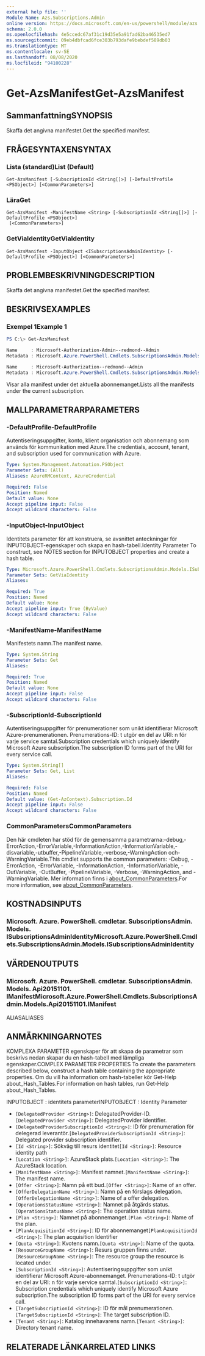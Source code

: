 ```yaml
---
external help file: ''
Module Name: Azs.Subscriptions.Admin
online version: https://docs.microsoft.com/en-us/powershell/module/azs.subscriptions.admin/get-azsmanifest
schema: 2.0.0
ms.openlocfilehash: 4e5ccedc67af31c19d35e5a91fad62ba46535ed7
ms.sourcegitcommit: 09eb4dbfcad6fce303b793dafe9bebdef589db03
ms.translationtype: MT
ms.contentlocale: sv-SE
ms.lasthandoff: 08/08/2020
ms.locfileid: "94100228"
---
```

# <span data-ttu-id="19d2f-101">Get-AzsManifest</span><span class="sxs-lookup"><span data-stu-id="19d2f-101">Get-AzsManifest</span></span>

## <span data-ttu-id="19d2f-102">Sammanfattning</span><span class="sxs-lookup"><span data-stu-id="19d2f-102">SYNOPSIS</span></span>
<span data-ttu-id="19d2f-103">Skaffa det angivna manifestet.</span><span class="sxs-lookup"><span data-stu-id="19d2f-103">Get the specified manifest.</span></span>

## <span data-ttu-id="19d2f-104">FRÅGESYNTAXEN</span><span class="sxs-lookup"><span data-stu-id="19d2f-104">SYNTAX</span></span>

### <span data-ttu-id="19d2f-105">Lista (standard)</span><span class="sxs-lookup"><span data-stu-id="19d2f-105">List (Default)</span></span>
```
Get-AzsManifest [-SubscriptionId <String[]>] [-DefaultProfile <PSObject>] [<CommonParameters>]
```

### <span data-ttu-id="19d2f-106">Lära</span><span class="sxs-lookup"><span data-stu-id="19d2f-106">Get</span></span>
```
Get-AzsManifest -ManifestName <String> [-SubscriptionId <String[]>] [-DefaultProfile <PSObject>]
 [<CommonParameters>]
```

### <span data-ttu-id="19d2f-107">GetViaIdentity</span><span class="sxs-lookup"><span data-stu-id="19d2f-107">GetViaIdentity</span></span>
```
Get-AzsManifest -InputObject <ISubscriptionsAdminIdentity> [-DefaultProfile <PSObject>] [<CommonParameters>]
```

## <span data-ttu-id="19d2f-108">PROBLEMBESKRIVNING</span><span class="sxs-lookup"><span data-stu-id="19d2f-108">DESCRIPTION</span></span>
<span data-ttu-id="19d2f-109">Skaffa det angivna manifestet.</span><span class="sxs-lookup"><span data-stu-id="19d2f-109">Get the specified manifest.</span></span>

## <span data-ttu-id="19d2f-110">BESKRIVS</span><span class="sxs-lookup"><span data-stu-id="19d2f-110">EXAMPLES</span></span>

### <span data-ttu-id="19d2f-111">Exempel 1</span><span class="sxs-lookup"><span data-stu-id="19d2f-111">Example 1</span></span>
```powershell
PS C:\> Get-AzsManifest

Name     : Microsoft-Authorization-Admin--redmond--Admin
Metadata : Microsoft.Azure.PowerShell.Cmdlets.SubscriptionsAdmin.Models.Api20151101.ManifestMetadata

Name     : Microsoft-Authorization--redmond--Admin
Metadata : Microsoft.Azure.PowerShell.Cmdlets.SubscriptionsAdmin.Models.Api20151101.ManifestMetadata
```

<span data-ttu-id="19d2f-112">Visar alla manifest under det aktuella abonnemanget.</span><span class="sxs-lookup"><span data-stu-id="19d2f-112">Lists all the manifests under the current subscription.</span></span>

## <span data-ttu-id="19d2f-113">MALLPARAMETRAR</span><span class="sxs-lookup"><span data-stu-id="19d2f-113">PARAMETERS</span></span>

### <span data-ttu-id="19d2f-114">-DefaultProfile</span><span class="sxs-lookup"><span data-stu-id="19d2f-114">-DefaultProfile</span></span>
<span data-ttu-id="19d2f-115">Autentiseringsuppgifter, konto, klient organisation och abonnemang som används för kommunikation med Azure.</span><span class="sxs-lookup"><span data-stu-id="19d2f-115">The credentials, account, tenant, and subscription used for communication with Azure.</span></span>

```yaml
Type: System.Management.Automation.PSObject
Parameter Sets: (All)
Aliases: AzureRMContext, AzureCredential

Required: False
Position: Named
Default value: None
Accept pipeline input: False
Accept wildcard characters: False

```

### <span data-ttu-id="19d2f-116">-InputObject</span><span class="sxs-lookup"><span data-stu-id="19d2f-116">-InputObject</span></span>
<span data-ttu-id="19d2f-117">Identitets parameter för att konstruera, se avsnittet anteckningar för INPUTOBJECT-egenskaper och skapa en hash-tabell.</span><span class="sxs-lookup"><span data-stu-id="19d2f-117">Identity Parameter To construct, see NOTES section for INPUTOBJECT properties and create a hash table.</span></span>

```yaml
Type: Microsoft.Azure.PowerShell.Cmdlets.SubscriptionsAdmin.Models.ISubscriptionsAdminIdentity
Parameter Sets: GetViaIdentity
Aliases:

Required: True
Position: Named
Default value: None
Accept pipeline input: True (ByValue)
Accept wildcard characters: False

```

### <span data-ttu-id="19d2f-118">-ManifestName</span><span class="sxs-lookup"><span data-stu-id="19d2f-118">-ManifestName</span></span>
<span data-ttu-id="19d2f-119">Manifestets namn.</span><span class="sxs-lookup"><span data-stu-id="19d2f-119">The manifest name.</span></span>

```yaml
Type: System.String
Parameter Sets: Get
Aliases:

Required: True
Position: Named
Default value: None
Accept pipeline input: False
Accept wildcard characters: False

```

### <span data-ttu-id="19d2f-120">-SubscriptionId</span><span class="sxs-lookup"><span data-stu-id="19d2f-120">-SubscriptionId</span></span>
<span data-ttu-id="19d2f-121">Autentiseringsuppgifter för prenumerationer som unikt identifierar Microsoft Azure-prenumerationen. Prenumerations-ID: t utgör en del av URI: n för varje service samtal.</span><span class="sxs-lookup"><span data-stu-id="19d2f-121">Subscription credentials which uniquely identify Microsoft Azure subscription.The subscription ID forms part of the URI for every service call.</span></span>

```yaml
Type: System.String[]
Parameter Sets: Get, List
Aliases:

Required: False
Position: Named
Default value: (Get-AzContext).Subscription.Id
Accept pipeline input: False
Accept wildcard characters: False

```

### <span data-ttu-id="19d2f-122">CommonParameters</span><span class="sxs-lookup"><span data-stu-id="19d2f-122">CommonParameters</span></span>
<span data-ttu-id="19d2f-123">Den här cmdleten har stöd för de gemensamma parametrarna:-debug,-ErrorAction,-ErrorVariable,-InformationAction,-InformationVariable,-disvariable,-utbuffer,-PipelineVariable,-verbose,-WarningAction och-WarningVariable.</span><span class="sxs-lookup"><span data-stu-id="19d2f-123">This cmdlet supports the common parameters: -Debug, -ErrorAction, -ErrorVariable, -InformationAction, -InformationVariable, -OutVariable, -OutBuffer, -PipelineVariable, -Verbose, -WarningAction, and -WarningVariable.</span></span> <span data-ttu-id="19d2f-124">Mer information finns i [about_CommonParameters](http://go.microsoft.com/fwlink/?LinkID=113216).</span><span class="sxs-lookup"><span data-stu-id="19d2f-124">For more information, see [about_CommonParameters](http://go.microsoft.com/fwlink/?LinkID=113216).</span></span>

## <span data-ttu-id="19d2f-125">KOSTNADS</span><span class="sxs-lookup"><span data-stu-id="19d2f-125">INPUTS</span></span>

### <span data-ttu-id="19d2f-126">Microsoft. Azure. PowerShell. cmdletar. SubscriptionsAdmin. Models. ISubscriptionsAdminIdentity</span><span class="sxs-lookup"><span data-stu-id="19d2f-126">Microsoft.Azure.PowerShell.Cmdlets.SubscriptionsAdmin.Models.ISubscriptionsAdminIdentity</span></span>

## <span data-ttu-id="19d2f-127">VÄRDEN</span><span class="sxs-lookup"><span data-stu-id="19d2f-127">OUTPUTS</span></span>

### <span data-ttu-id="19d2f-128">Microsoft. Azure. PowerShell. cmdletar. SubscriptionsAdmin. Models. Api20151101. IManifest</span><span class="sxs-lookup"><span data-stu-id="19d2f-128">Microsoft.Azure.PowerShell.Cmdlets.SubscriptionsAdmin.Models.Api20151101.IManifest</span></span>

<span data-ttu-id="19d2f-129">ALIAS</span><span class="sxs-lookup"><span data-stu-id="19d2f-129">ALIASES</span></span>

## <span data-ttu-id="19d2f-130">ANMÄRKNINGAR</span><span class="sxs-lookup"><span data-stu-id="19d2f-130">NOTES</span></span>

<span data-ttu-id="19d2f-131">KOMPLEXA PARAMETER egenskaper för att skapa de parametrar som beskrivs nedan skapar du en hash-tabell med lämpliga egenskaper.</span><span class="sxs-lookup"><span data-stu-id="19d2f-131">COMPLEX PARAMETER PROPERTIES To create the parameters described below, construct a hash table containing the appropriate properties.</span></span> <span data-ttu-id="19d2f-132">Om du vill ha information om hash-tabeller kör Get-Help about_Hash_Tables.</span><span class="sxs-lookup"><span data-stu-id="19d2f-132">For information on hash tables, run Get-Help about_Hash_Tables.</span></span>

<span data-ttu-id="19d2f-133">INPUTOBJECT <ISubscriptionsAdminIdentity> : identitets parameter</span><span class="sxs-lookup"><span data-stu-id="19d2f-133">INPUTOBJECT <ISubscriptionsAdminIdentity>: Identity Parameter</span></span>
  - <span data-ttu-id="19d2f-134">`[DelegatedProvider <String>]`: DelegatedProvider-ID.</span><span class="sxs-lookup"><span data-stu-id="19d2f-134">`[DelegatedProvider <String>]`: DelegatedProvider identifier.</span></span>
  - <span data-ttu-id="19d2f-135">`[DelegatedProviderSubscriptionId <String>]`: ID för prenumeration för delegerad leverantör.</span><span class="sxs-lookup"><span data-stu-id="19d2f-135">`[DelegatedProviderSubscriptionId <String>]`: Delegated provider subscription identifier.</span></span>
  - <span data-ttu-id="19d2f-136">`[Id <String>]`: Sökväg till resurs identitet</span><span class="sxs-lookup"><span data-stu-id="19d2f-136">`[Id <String>]`: Resource identity path</span></span>
  - <span data-ttu-id="19d2f-137">`[Location <String>]`: AzureStack plats.</span><span class="sxs-lookup"><span data-stu-id="19d2f-137">`[Location <String>]`: The AzureStack location.</span></span>
  - <span data-ttu-id="19d2f-138">`[ManifestName <String>]`: Manifest namnet.</span><span class="sxs-lookup"><span data-stu-id="19d2f-138">`[ManifestName <String>]`: The manifest name.</span></span>
  - <span data-ttu-id="19d2f-139">`[Offer <String>]`: Namn på ett bud.</span><span class="sxs-lookup"><span data-stu-id="19d2f-139">`[Offer <String>]`: Name of an offer.</span></span>
  - <span data-ttu-id="19d2f-140">`[OfferDelegationName <String>]`: Namn på en förslags delegation.</span><span class="sxs-lookup"><span data-stu-id="19d2f-140">`[OfferDelegationName <String>]`: Name of a offer delegation.</span></span>
  - <span data-ttu-id="19d2f-141">`[OperationsStatusName <String>]`: Namnet på åtgärds status.</span><span class="sxs-lookup"><span data-stu-id="19d2f-141">`[OperationsStatusName <String>]`: The operation status name.</span></span>
  - <span data-ttu-id="19d2f-142">`[Plan <String>]`: Namnet på abonnemanget.</span><span class="sxs-lookup"><span data-stu-id="19d2f-142">`[Plan <String>]`: Name of the plan.</span></span>
  - <span data-ttu-id="19d2f-143">`[PlanAcquisitionId <String>]`: ID för abonnemanget</span><span class="sxs-lookup"><span data-stu-id="19d2f-143">`[PlanAcquisitionId <String>]`: The plan acquisition Identifier</span></span>
  - <span data-ttu-id="19d2f-144">`[Quota <String>]`: Kvotens namn.</span><span class="sxs-lookup"><span data-stu-id="19d2f-144">`[Quota <String>]`: Name of the quota.</span></span>
  - <span data-ttu-id="19d2f-145">`[ResourceGroupName <String>]`: Resurs gruppen finns under.</span><span class="sxs-lookup"><span data-stu-id="19d2f-145">`[ResourceGroupName <String>]`: The resource group the resource is located under.</span></span>
  - <span data-ttu-id="19d2f-146">`[SubscriptionId <String>]`: Autentiseringsuppgifter som unikt identifierar Microsoft Azure-abonnemanget. Prenumerations-ID: t utgör en del av URI: n för varje service samtal.</span><span class="sxs-lookup"><span data-stu-id="19d2f-146">`[SubscriptionId <String>]`: Subscription credentials which uniquely identify Microsoft Azure subscription.The subscription ID forms part of the URI for every service call.</span></span>
  - <span data-ttu-id="19d2f-147">`[TargetSubscriptionId <String>]`: ID för mål prenumerationen.</span><span class="sxs-lookup"><span data-stu-id="19d2f-147">`[TargetSubscriptionId <String>]`: The target subscription ID.</span></span>
  - <span data-ttu-id="19d2f-148">`[Tenant <String>]`: Katalog innehavarens namn.</span><span class="sxs-lookup"><span data-stu-id="19d2f-148">`[Tenant <String>]`: Directory tenant name.</span></span>

## <span data-ttu-id="19d2f-149">RELATERADE LÄNKAR</span><span class="sxs-lookup"><span data-stu-id="19d2f-149">RELATED LINKS</span></span>

